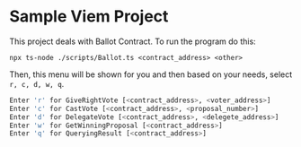 # Sample Viem Project

This project deals with Ballot Contract. To run the program do this:

```shell
npx ts-node ./scripts/Ballot.ts <contract_address> <other>
```

Then, this menu will be shown for you and then based on your needs, select `r, c, d, w, q`.

```bash
Enter 'r' for GiveRightVote [<contract_address>, <voter_address>]
Enter 'c' for CastVote [<contract_address>, <proposal_number>]
Enter 'd' for DelegateVote [<contract_address>, <delegete_address>]
Enter 'w' for GetWinningProposal [<contract_address>]
Enter 'q' for QueryingResult [<contract_address>]
```